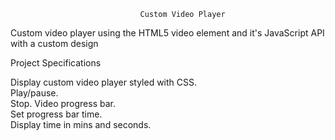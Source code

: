                                  Custom Video Player
Custom video player using the HTML5 video element and it's JavaScript API with a custom design

Project Specifications

Display custom video player styled with CSS.           
Play/pause.    
Stop. 
Video progress bar.     
Set progress bar time.    
Display time in mins and seconds. 


